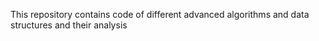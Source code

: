 This repository contains code of different advanced algorithms and data structures and their analysis
